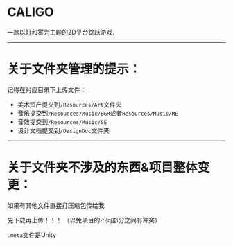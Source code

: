 # CALIGO
一款以灯和雾为主题的2D平台跳跃游戏.

---
# 关于文件夹管理的提示：

记得在对应目录下上传文件：

* 美术资产提交到`/Resources/Art`文件夹
* 音乐提交到`/Resources/Music/BGM`或者`Resources/Music/ME`
* 音效提交到`/Resources/Music/SE`
* 设计文档提交到`/DesignDoc`文件夹

---
# 关于文件夹不涉及的东西&项目整体变更：
如果有其他文件直接打压缩包传给我

先下载再上传！！！
（以免项目的不同部分之间有冲突）

`.meta`文件是Unity
